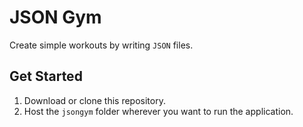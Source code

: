 # JSON Gym

Create simple workouts by writing `JSON` files.

## Get Started

1. Download or clone this repository. 
2. Host the `jsongym` folder wherever you want to run the application.